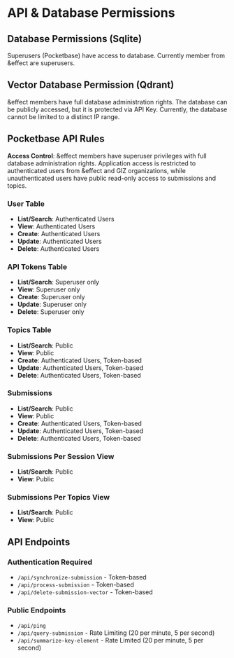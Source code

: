 # API & Database Permissions

## Database Permissions (Sqlite)

Superusers (Pocketbase) have access to database. Currently member from &effect are superusers.

## Vector Database Permission (Qdrant)

&effect members have full database administration rights. The database can be publicly accessed, but it is protected via API Key. Currently, the database cannot be limited to a distinct IP range.

## Pocketbase API Rules

**Access Control**: &effect members have superuser privileges with full database administration rights. Application access is restricted to authenticated users from &effect and GIZ organizations, while unauthenticated users have public read-only access to submissions and topics.

### User Table

- **List/Search**: Authenticated Users
- **View**: Authenticated Users  
- **Create**: Authenticated Users
- **Update**: Authenticated Users
- **Delete**: Authenticated Users

### API Tokens Table

- **List/Search**: Superuser only
- **View**: Superuser only
- **Create**: Superuser only
- **Update**: Superuser only
- **Delete**: Superuser only

### Topics Table

- **List/Search**: Public
- **View**: Public
- **Create**: Authenticated Users, Token-based
- **Update**: Authenticated Users, Token-based
- **Delete**: Authenticated Users, Token-based

### Submissions

- **List/Search**: Public
- **View**: Public
- **Create**: Authenticated Users, Token-based
- **Update**: Authenticated Users, Token-based
- **Delete**: Authenticated Users, Token-based

### Submissions Per Session View

- **List/Search**: Public
- **View**: Public

### Submissions Per Topics View

- **List/Search**: Public
- **View**: Public
  
## API Endpoints

### Authentication Required

- `/api/synchronize-submission` - Token-based
- `/api/process-submission` - Token-based
- `/api/delete-submission-vector` - Token-based

### Public Endpoints

- `/api/ping`
- `/api/query-submission` - Rate Limiting (20 per minute, 5 per second)
- `/api/summarize-key-element` - Rate Limited (20 per minute, 5 per second)